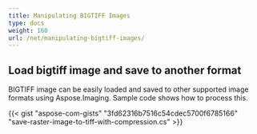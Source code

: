 ```yaml
---
title: Manipulating BIGTIFF Images
type: docs
weight: 160
url: /net/manipulating-bigtiff-images/
---
```


## **Load bigtiff image and save to another format**
BIGTIFF image can be easily loaded and saved to other supported image formats using Aspose.Imaging. Sample code shows how to process this.

{{< gist "aspose-com-gists" "3fd62316b7516c54cdec5700f6785166" "save-raster-image-to-tiff-with-compression.cs" >}}
